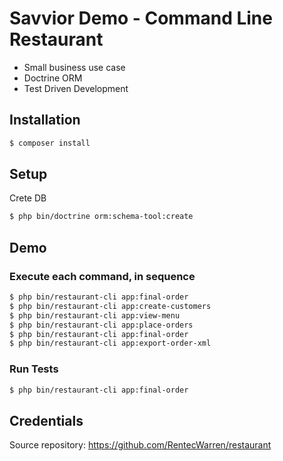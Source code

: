 Savvior Demo - Command Line Restaurant 
===============

- Small business use case  
- Doctrine ORM 
- Test Driven Development

## Installation

```bash
$ composer install
```

## Setup

Crete DB

```bash
$ php bin/doctrine orm:schema-tool:create
```

## Demo

### Execute each command, in sequence

```bash
$ php bin/restaurant-cli app:final-order
$ php bin/restaurant-cli app:create-customers
$ php bin/restaurant-cli app:view-menu
$ php bin/restaurant-cli app:place-orders
$ php bin/restaurant-cli app:final-order
$ php bin/restaurant-cli app:export-order-xml
```
### Run Tests

```bash
$ php bin/restaurant-cli app:final-order
```

## Credentials

Source repository: https://github.com/RentecWarren/restaurant